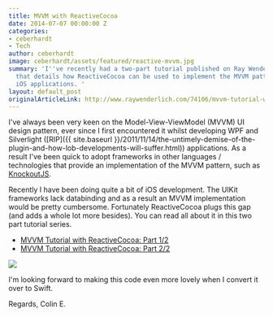 ```yaml
---
title: MVVM with ReactiveCocoa
date: 2014-07-07 00:00:00 Z
categories:
- ceberhardt
- Tech
author: ceberhardt
image: ceberhardt/assets/featured/reactive-mvvm.jpg
summary: 'I''ve recently had a two-part tutorial published on Ray Wenderlich''s website
  that details how ReactiveCocoa can be used to implement the MVVM pattern within
  iOS applications. '
layout: default_post
originalArticleLink: http://www.raywenderlich.com/74106/mvvm-tutorial-with-reactivecocoa-part-1
---
```


I've always been very keen on the Model-View-ViewModel (MVVM) UI design pattern, ever since I first encountered it whilst developing WPF and Silverlight ([RIP]({{ site.baseurl }}/2011/11/14/the-untimely-demise-of-the-plugin-and-how-lob-developments-will-suffer.html)) applications. As a result I've been quick to adopt frameworks in other languages / technologies that provide an implementation of the MVVM pattern, such as [KnockoutJS](http://www.codeproject.com/Articles/365120/KnockoutJS-vs-Silverlight).

Recently I have been doing quite a bit of iOS development. The UIKit frameworks lack databinding and as a result an MVVM implementation would be pretty cumbersome. Fortunately ReactiveCocoa plugs this gap (and adds a whole lot more besides). You can read all about it in this two part tutorial series.

- [MVVM Tutorial with ReactiveCocoa: Part 1/2](http://www.raywenderlich.com/74106/mvvm-tutorial-with-reactivecocoa-part-1)
- [MVVM Tutorial with ReactiveCocoa: Part 2/2](http://www.raywenderlich.com/74131/mvvm-tutorial-with-reactivecocoa-part-2)

<img src="{{ site.baseurl }}/ceberhardt/assets/MVVMReactiveCocoa.png" />

I'm looking forward to making this code even more lovely when I convert it over to Swift.

Regards, Colin E.

